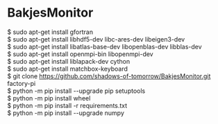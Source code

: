 # BakjesMonitor
$ sudo apt-get install gfortran <br/>
$ sudo apt-get install libhdf5-dev libc-ares-dev libeigen3-dev <br/>
$ sudo apt-get install libatlas-base-dev libopenblas-dev libblas-dev <br/>
$ sudo apt-get install openmpi-bin libopenmpi-dev <br/>
$ sudo apt-get install liblapack-dev cython <br/>
$ sudo apt-get install matchbox-keyboard <br/>
$ git clone https://github.com/shadows-of-tomorrow/BakjesMonitor.git factory-pi <br/>
$ python -m pip install --upgrade pip setuptools <br/>
$ python -m pip install wheel <br/>
$ python -m pip install -r requirements.txt <br/>
$ python -m pip install --upgrade numpy <br/>
